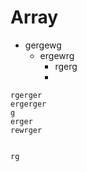 # Array

- gergewg
    - ergewrg
        - rgerg
        -


 ```
rgerger
ergerger
g
erger
rewrger


rg
```
